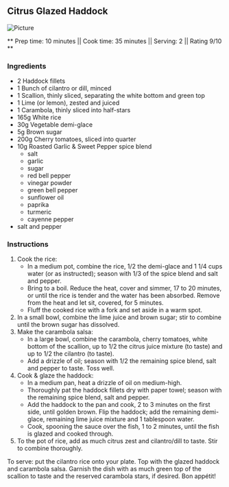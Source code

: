 ## Citrus Glazed Haddock

![Picture](../img/Link_to_picture)

** Prep time: 10 minutes || Cook time: 35 minutes || Serving: 2 || Rating 9/10 **

### Ingredients

- 2 Haddock fillets
- 1 Bunch of cilantro or dill, minced
- 1 Scallion, thinly sliced, separating the white bottom and green top
- 1 Lime (or lemon), zested and juiced
- 1 Carambola, thinly sliced into half-stars
- 165g White rice
- 30g Vegetable demi-glace
- 5g Brown sugar
- 200g Cherry tomatoes, sliced into quarter
- 10g Roasted Garlic & Sweet Pepper spice blend 
	- salt
	- garlic 
	- sugar
	- red bell pepper
	- vinegar powder 
	- green bell pepper
	- sunflower oil
	- paprika 
	- turmeric
	- cayenne pepper
- salt and pepper

### Instructions

1. Cook the rice: 
	- In a medium pot, combine the rice, 1/2 the demi-glace and 1 1/4 cups water (or as instructed); season with 1/3 of the spice blend and salt and pepper. 
	- Bring to a boil. Reduce the heat, cover and simmer, 17 to 20 minutes, or until the rice is tender and the water has been absorbed. Remove from the heat and let sit, covered, for 5 minutes. 
	- Fluff the cooked rice with a fork and set aside in a warm spot. 
2. In a small bowl, combine the lime juice and brown sugar; stir to combine until the brown sugar has dissolved. 
3. Make the carambola salsa:
	- In a large bowl, combine the carambola, cherry tomatoes, white bottom of the scallion, up to 1/2 the citrus juice mixture (to taste) and up to 1/2 the cilantro (to taste). 
	- Add a drizzle of oil; season with 1/2 the remaining spice blend, salt and pepper to taste. Toss well. 
4. Cook & glaze the haddock:
	- In a medium pan, heat a drizzle of oil on medium-high. 
	- Thoroughly pat the haddock fillets dry with paper towel; season with the remaining spice blend, salt and pepper. 
	- Add the haddock to the pan and cook, 2 to 3 minutes on the first side, until golden brown. Flip the haddock; add the remaining demi-glace, remaining lime juice mixture and 1 tablespoon water. 
	- Cook, spooning the sauce over the fish, 1 to 2 minutes, until the fish is glazed and cooked through. 
5. To the pot of rice, add as much citrus zest and cilantro/dill to taste. Stir to combine thoroughly. 

To serve: put the cilantro rice onto your plate. Top with the glazed haddock and carambola salsa. Garnish the dish with as much green top of the scallion to taste and the reserved carambola stars, if desired. Bon appétit! 
